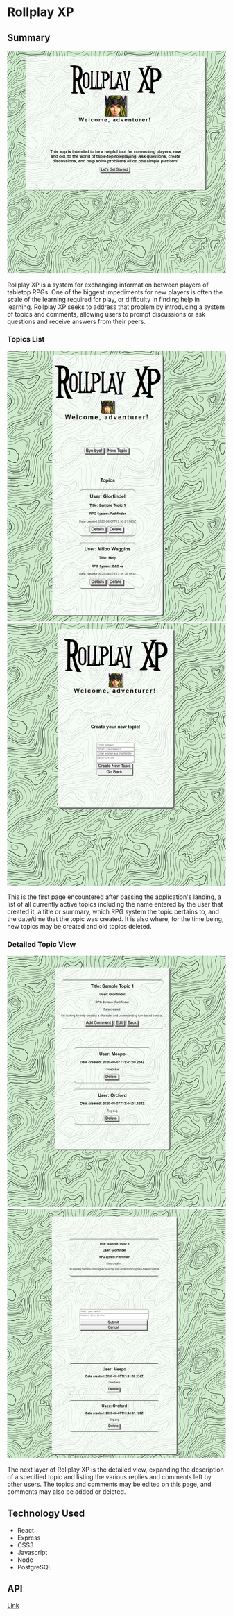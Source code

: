 # Rollplay XP

<Live Link>

## Summary

![Landing View](./ReadmeImg/landing.png)

Rollplay XP is a system for exchanging information between players of tabletop RPGs. One of the biggest impediments for new players is often the scale of the learning required for play, or difficulty in finding help in learning. Rollplay XP seeks to address that problem by introducing a system of topics and comments, allowing users to prompt discussions or ask questions and receive answers from their peers.

### Topics List

![Topics List View](./ReadmeImg/topicslist.png)
![Add Topic View](./ReadmeImg/createnewtopic.png)

This is the first page encountered after passing the application's landing, a list of all currently active topics including the name entered by the user that created it, a title or summary, which RPG system the topic pertains to, and the date/time that the topic was created. It is also where, for the time being, new topics may be created and old topics deleted.

### Detailed Topic View

![Detailed Topic View](./ReadmeImg/detailedtopic.png)
![Add Comment View](./ReadmeImg/addcomment.png)

The next layer of Rollplay XP is the detailed view, expanding the description of a specified topic and listing the various replies and comments left by other users. The topics and comments may be edited on this page, and comments may also be added or deleted.

## Technology Used

- React
- Express
- CSS3
- Javascript
- Node
- PostgreSQL

## API

[Link](https://github.com/thinkful-ei-panda/chrissy-rollplay-api)
